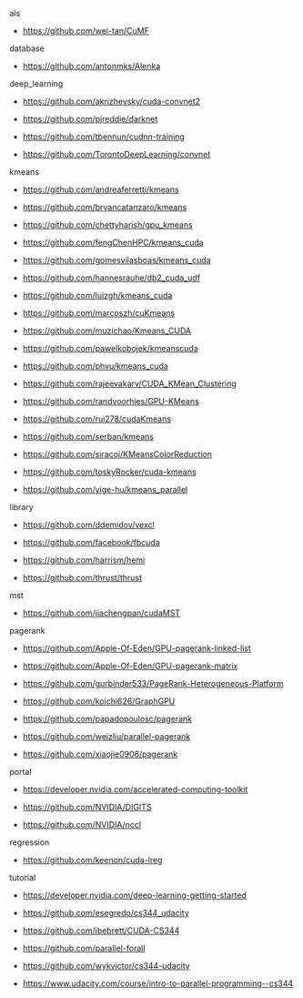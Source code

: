 als

- <https://github.com/wei-tan/CuMF>

database

- <https://github.com/antonmks/Alenka>

deep_learning

- <https://github.com/akrizhevsky/cuda-convnet2>

- <https://github.com/pjreddie/darknet>

- <https://github.com/tbennun/cudnn-training>

- <https://github.com/TorontoDeepLearning/convnet>

kmeans

- <https://github.com/andreaferretti/kmeans>

- <https://github.com/bryancatanzaro/kmeans>

- <https://github.com/chettyharish/gpu_kmeans>

- <https://github.com/fengChenHPC/kmeans_cuda>

- <https://github.com/gomesvilasboas/kmeans_cuda>

- <https://github.com/hannesrauhe/db2_cuda_udf>

- <https://github.com/luizgh/kmeans_cuda>

- <https://github.com/marcoszh/cuKmeans>

- <https://github.com/muzichao/Kmeans_CUDA>

- <https://github.com/pawelkobojek/kmeanscuda>

- <https://github.com/phvu/kmeans_cuda>

- <https://github.com/rajeevakarv/CUDA_KMean_Clustering>

- <https://github.com/randvoorhies/GPU-KMeans>

- <https://github.com/rui278/cudaKmeans>

- <https://github.com/serban/kmeans>

- <https://github.com/siracoj/KMeansColorReduction>

- <https://github.com/toskyRocker/cuda-kmeans>

- <https://github.com/yige-hu/kmeans_parallel>

library

- <https://github.com/ddemidov/vexcl>

- <https://github.com/facebook/fbcuda>

- <https://github.com/harrism/hemi>

- <https://github.com/thrust/thrust>

mst

- <https://github.com/jiachengpan/cudaMST>

pagerank

- <https://github.com/Apple-Of-Eden/GPU-pagerank-linked-list>

- <https://github.com/Apple-Of-Eden/GPU-pagerank-matrix>

- <https://github.com/gurbinder533/PageRank-Heterogeneous-Platform>

- <https://github.com/koichi626/GraphGPU>

- <https://github.com/papadopoulosc/pagerank>

- <https://github.com/weizliu/parallel-pagerank>

- <https://github.com/xiaojie0906/pagerank>

portal

- <https://developer.nvidia.com/accelerated-computing-toolkit>

- <https://github.com/NVIDIA/DIGITS>

- <https://github.com/NVIDIA/nccl>

regression

- <https://github.com/keenon/cuda-lreg>

tutorial

- <https://developer.nvidia.com/deep-learning-getting-started>

- <https://github.com/esegredo/cs344_udacity>

- <https://github.com/ibebrett/CUDA-CS344>

- <https://github.com/parallel-forall>

- <https://github.com/wykvictor/cs344-udacity>

- <https://www.udacity.com/course/intro-to-parallel-programming--cs344>
